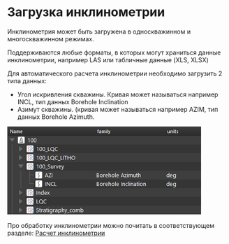 # Загрузка инклинометрии

Инклинометрия может быть загружена в односкважинном и многоскважинном режимах.

Поддерживаются любые форматы, в которых могут храниться данные инклинометрии, например LAS или табличные данные (XLS, XLSX)

Для автоматического расчета инклинометрии необходимо загрузить 2 типа данных:
- Угол искривления скважины. Кривая может называться например INCL, тип данных Borehole Inclination
- Азимут скважины. (кривая может называться например AZIM, тип данных Borehole Azimuth.

![](import_incl_img/Inclinometry.png)

Про обработку инклинометрии можно почитать в соответствующем разделе: [Расчет инклинометрии](../processing/inclinometry_calc.md)